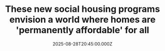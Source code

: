 ---
title: "These new social housing programs envision a world where homes are 'permanently affordable' for all"
date: 2025-08-28T20:45:00.000Z
category: Human Kindness
externalLink: "https://www.goodgoodgood.co/articles/social-housing-programs"
image: ""
excerpt: "Across the U.S., social housing is being used to describe a range of programs, from limited equity cooperatives and community land trusts to public housing.…"
---